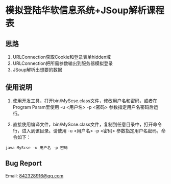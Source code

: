# 模拟登陆华软信息系统+JSoup解析课程表
## 思路
1. URLConnection获取Cookie和登录表单hidden域
2. URLConnection把所需参数输出到服务器模拟登录
3. JSoup解析出想要的数据

## 使用说明
1. 使用开发工具，打开bin/MyScse.class文件，修改用户名和密码，或者在Program Param里使用 -u <用户名> -p <密码> 参数指定用户名密码后运行。
 
2. 直接使用编译文件，bin/MyScse.class文件，复制到任意目录中，打开命令行，进入到该目录。请使用 -u <用户名> -p <密码> 参数指定用户名密码，命令如下：
 ```
 java MyScse -u 用户名 -p 密码
 ```

## Bug Report
Email: 842328916@qq.com